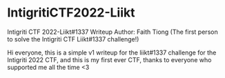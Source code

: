 # IntigritiCTF2022-Liikt
Intigriti CTF 2022-Liikt#1337 Writeup
Author: Faith Tiong (The first person to solve the Intigriti CTF Liikt#1337 challenge!)

Hi everyone, this is a simple v1 writeup for the liikt#1337 challenge for the Intigriti 2022 CTF, and this is my first ever CTF, thanks to everyone who supported me all the time
<3





